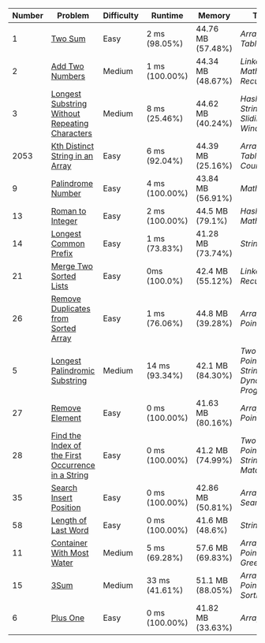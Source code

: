 | Number | Problem                                                                                                                                 | Difficulty | Runtime        | Memory            | Topics                                      |
| ------ | --------------------------------------------------------------------------------------------------------------------------------------- | ---------- | -------------- | ----------------- | ------------------------------------------- |
| 1      | [Two Sum](https://leetcode.com/problems/two-sum/)                                                                                       | Easy       | 2 ms (98.05%)  | 44.76 MB (57.48%) | _Array, Hash Table_                         |
| 2      | [Add Two Numbers](https://leetcode.com/problems/add-two-numbers/)                                                                       | Medium     | 1 ms (100.00%) | 44.34 MB (48.67%) | _LinkedList, Math, Recursion_               |
| 3      | [Longest Substring Without Repeating Characters](https://leetcode.com/problems/longest-substring-without-repeating-characters/)         | Medium     | 8 ms (25.46%)  | 44.62 MB (40.24%) | _Hash Table, String, Sliding Window_        |
| 2053   | [Kth Distinct String in an Array](https://leetcode.com/problems/kth-distinct-string-in-an-array/description/)                           | Easy       | 6 ms (92.04%)  | 44.39 MB (25.16%) | _Array, Hash Table, String, Counting_       |
| 9      | [Palindrome Number](https://leetcode.com/problems/palindrome-number/)                                                                   | Easy       | 4 ms (100.00%) | 43.84 MB (56.91%) | _Math_                                      |
| 13     | [Roman to Integer](https://leetcode.com/problems/roman-to-integer)                                                                      | Easy       | 2 ms (100.00%) | 44.5 MB (79.1%)   | _Hash Table, Math, String_                  |
| 14     | [Longest Common Prefix](https://leetcode.com/problems/longest-common-prefix/)                                                           | Easy       | 1 ms (73.83%)  | 41.28 MB (73.74%) | _String, Trie_                              |
| 21     | [Merge Two Sorted Lists](https://leetcode.com/problems/merge-two-sorted-lists/)                                                         | Easy       | 0ms (100.0%)   | 42.4 MB (55.12%)  | _Linked List, Recursion_                    |
| 26     | [Remove Duplicates from Sorted Array](https://leetcode.com/problems/remove-duplicates-from-sorted-array/)                               | Easy       | 1 ms (76.06%)  | 44.8 MB (39.28%)  | _Array, Two Pointers_                       |
| 5      | [Longest Palindromic Substring](https://leetcode.com/problems/longest-palindromic-substring)                                            | Medium     | 14 ms (93.34%) | 42.1 MB (84.30%)  | _Two Pointers, String, Dynamic Programming_ |
| 27     | [Remove Element](https://leetcode.com/problems/remove-element/)                                                                         | Easy       | 0 ms (100.00%) | 41.63 MB (80.16%) | _Array, Two Pointers_                       |
| 28     | [Find the Index of the First Occurrence in a String](https://leetcode.com/problems/find-the-index-of-the-first-occurrence-in-a-string/) | Easy       | 0 ms (100.00%) | 41.2 MB (74.99%)  | _Two Pointers, String, String Matching_     |
| 35     | [Search Insert Position](https://leetcode.com/problems/search-insert-position/)                                                         | Easy       | 0 ms (100.00%) | 42.86 MB (50.81%) | _Array, Binary Search_                      |
| 58     | [Length of Last Word](https://leetcode.com/problems/length-of-last-word/)                                                               | Easy       | 0 ms (100.00%) | 41.6 MB (48.6%)   | _String_                                    |
| 11     | [Container With Most Water](https://leetcode.com/problems/container-with-most-water/)                                                   | Medium     | 5 ms (69.28%)  | 57.6 MB (69.83%)  | _Array, Two Pointers, Greedy_               |
| 15     | [3Sum](https://leetcode.com/problems/3sum/)                                                                                             | Medium     | 33 ms (41.61%) | 51.1 MB (88.05%)  | _Array, Two Pointers, Sorting_              |
| 6      | [Plus One](https://leetcode.com/problems/plus-one/)                                                                                     | Easy       | 0 ms (100.00%) | 41.82 MB (33.63%) | _Array, Math_                               |

